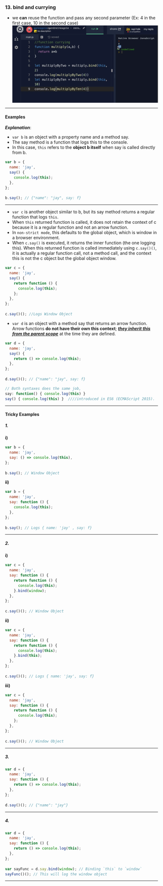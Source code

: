 ### 13. bind and currying

- we **can** reuse the function and pass any second parameter (Ex: 4 in the first case, 10 in the second case)
  ![alt text](<images used/bind & currying-1.png>)

---

#### Examples

**_Explanation_**:

- `var b` is an object with a property name and a method say.
- The say method is a function that logs this to the console.
- In this case, `this` refers to the **object b itself** when say is called directly from b.

```js
var b = {
  name: 'jay',
  say() {
    console.log(this);
  },
};

b.say(); // {"name": "jay", say: f}
```

---

- `var c` is another object similar to b, but its say method returns a regular function that logs `this`.
- When `this` returned function is called, it does not retain the context of c because it is a regular function and not an arrow function.
- In `non-strict mode`, this defaults to the global object, which is window in a browser environment.
- When `c.say()` is executed, it returns the inner function (the one logging this). When this returned function is called immediately using `c.say()()`, it is actually a regular function call, not a method call, and the context this is not the c object but the global object window.

```js
var c = {
  name: 'jay',
  say() {
    return function () {
      console.log(this);
    };
  },
};

c.say()(); //Logs Window Object
```

- `var d` is an object with a method say that returns an arrow function. Arrow functions **do not have their own this context**; <u>**_they inherit this from the parent scope_**</u> at the time they are defined.

```js
var d = {
  name: 'jay',
  say() {
    return () => console.log(this);
  },
};

d.say()(); // {"name": "jay", say: f}
```

```js
// Both syntaxes does the same job,
say: function() { console.log(this) }
say() { console.log(this) }  ////introduced in ES6 (ECMAScript 2015).
```

---

#### Tricky Examples

##### 1.

**i)**

```js
var b = {
  name: 'jay',
  say: () => console.log(this),
};

b.say(); // Window Object
```

**ii)**

```js
var b = {
  name: 'jay',
  say: function () {
    console.log(this);
  },
};

b.say(); // Logs { name: 'jay' , say: f}
```

---

##### 2.

**i)**

```js
var c = {
  name: 'jay',
  say: function () {
    return function () {
      console.log(this);
    }.bind(window);
  },
};

c.say()(); // Window Object
```

**ii)**

```js
var c = {
  name: 'jay',
  say: function () {
    return function () {
      console.log(this);
    }.bind(this);
  },
};

c.say()(); // Logs { name: 'jay', say: f}
```

**iii)**

```js
var c = {
  name: 'jay',
  say: function () {
    return function () {
      console.log(this);
    };
  },
};

c.say()(); // Window Object
```

---

##### 3.

```js
var d = {
  name: 'jay',
  say: function () {
    return () => console.log(this);
  },
};

d.say()(); // {"name": "jay"}
```

---

##### 4.

```js
var d = {
  name: 'jay',
  say: function () {
    return () => console.log(this);
  },
};

var sayFunc = d.say.bind(window); // Binding `this` to `window`
sayFunc()(); // This will log the window object
```

---
